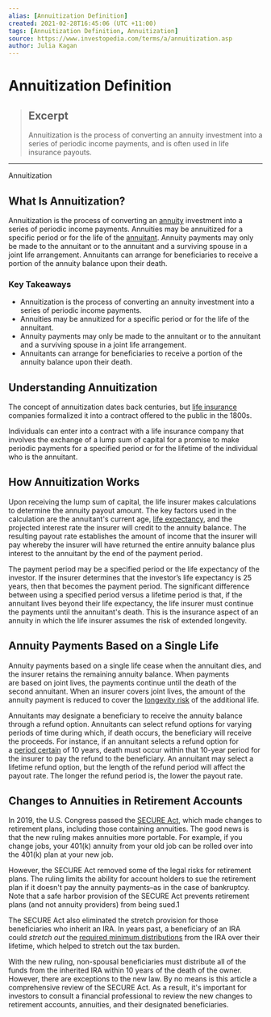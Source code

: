 ```yaml
---
alias: [Annuitization Definition]
created: 2021-02-28T16:45:06 (UTC +11:00)
tags: [Annuitization Definition, Annuitization]
source: https://www.investopedia.com/terms/a/annuitization.asp
author: Julia Kagan
---
```


# Annuitization Definition

> ## Excerpt
> Annuitization is the process of converting an annuity investment into a series of periodic income payments, and is often used in life insurance payouts.

---

Annuitization
## What Is Annuitization?

Annuitization is the process of converting an [annuity](https://www.investopedia.com/terms/a/annuity.asp) investment into a series of periodic income payments. Annuities may be annuitized for a specific period or for the life of the [annuitant](https://www.investopedia.com/terms/a/annuitant.asp). Annuity payments may only be made to the annuitant or to the annuitant and a surviving spouse in a joint life arrangement. Annuitants can arrange for beneficiaries to receive a portion of the annuity balance upon their death.

### Key Takeaways

-   Annuitization is the process of converting an annuity investment into a series of periodic income payments.
-   Annuities may be annuitized for a specific period or for the life of the annuitant.
-   Annuity payments may only be made to the annuitant or to the annuitant and a surviving spouse in a joint life arrangement.
-   Annuitants can arrange for beneficiaries to receive a portion of the annuity balance upon their death.

## Understanding Annuitization

The concept of annuitization dates back centuries, but [life insurance](https://www.investopedia.com/terms/l/lifeinsurance.asp) companies formalized it into a contract offered to the public in the 1800s.

Individuals can enter into a contract with a life insurance company that involves the exchange of a lump sum of capital for a promise to make periodic payments for a specified period or for the lifetime of the individual who is the annuitant.

## How Annuitization Works

Upon receiving the lump sum of capital, the life insurer makes calculations to determine the annuity payout amount. The key factors used in the calculation are the annuitant's current age, [life expectancy](https://www.investopedia.com/terms/l/lifeexpectancy.asp), and the projected interest rate the insurer will credit to the annuity balance. The resulting payout rate establishes the amount of income that the insurer will pay whereby the insurer will have returned the entire annuity balance plus interest to the annuitant by the end of the payment period.

The payment period may be a specified period or the life expectancy of the investor. If the insurer determines that the investor’s life expectancy is 25 years, then that becomes the payment period. The significant difference between using a specified period versus a lifetime period is that, if the annuitant lives beyond their life expectancy, the life insurer must continue the payments until the annuitant's death. This is the insurance aspect of an annuity in which the life insurer assumes the risk of extended longevity.

## Annuity Payments Based on a Single Life

Annuity payments based on a single life cease when the annuitant dies, and the insurer retains the remaining annuity balance. When payments are based on joint lives, the payments continue until the death of the second annuitant. When an insurer covers joint lives, the amount of the annuity payment is reduced to cover the [longevity risk](https://www.investopedia.com/terms/l/longevityrisk.asp) of the additional life.

Annuitants may designate a beneficiary to receive the annuity balance through a refund option. Annuitants can select refund options for varying periods of time during which, if death occurs, the beneficiary will receive the proceeds. For instance, if an annuitant selects a refund option for a [period certain](https://www.investopedia.com/terms/p/periodcertain.asp) of 10 years, death must occur within that 10-year period for the insurer to pay the refund to the beneficiary. An annuitant may select a lifetime refund option, but the length of the refund period will affect the payout rate. The longer the refund period is, the lower the payout rate.

## Changes to Annuities in Retirement Accounts

In 2019, the U.S. Congress passed the [SECURE Act](https://www.congress.gov/bill/116th-congress/house-bill/1994/text#toc-H3F10D51BDB5D479091C6E3C23A81352E), which made changes to retirement plans, including those containing annuities. The good news is that the new ruling makes annuities more portable. For example, if you change jobs, your 401(k) annuity from your old job can be rolled over into the 401(k) plan at your new job.

However, the SECURE Act removed some of the legal risks for retirement plans. The ruling limits the ability for account holders to sue the retirement plan if it doesn't pay the annuity payments–as in the case of bankruptcy. Note that a safe harbor provision of the SECURE Act prevents retirement plans (and not annuity providers) from being sued.1

The SECURE Act also eliminated the stretch provision for those beneficiaries who inherit an IRA. In years past, a beneficiary of an IRA could _stretch out_ the [required minimum distributions](https://www.investopedia.com/terms/r/requiredminimumdistribution.asp) from the IRA over their lifetime, which helped to stretch out the tax burden.

With the new ruling, non-spousal beneficiaries must distribute all of the funds from the inherited IRA within 10 years of the death of the owner. However, there are exceptions to the new law. By no means is this article a comprehensive review of the SECURE Act. As a result, it's important for investors to consult a financial professional to review the new changes to retirement accounts, annuities, and their designated beneficiaries.
